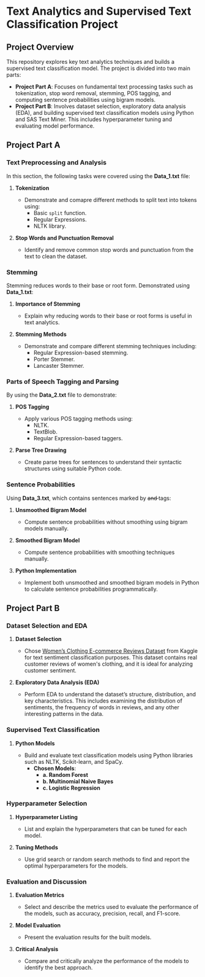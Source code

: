 # Text Analytics and Supervised Text Classification Project

## Project Overview

This repository explores key text analytics techniques and builds a supervised text classification model. The project is divided into two main parts:

- **Project Part A**: Focuses on fundamental text processing tasks such as tokenization, stop word removal, stemming, POS tagging, and computing sentence probabilities using bigram models.
- **Project Part B**: Involves dataset selection, exploratory data analysis (EDA), and building supervised text classification models using Python and SAS Text Miner. This includes hyperparameter tuning and evaluating model performance.

## Project Part A

### Text Preprocessing and Analysis

In this section, the following tasks were covered using the **Data_1.txt** file:

1. **Tokenization**

   - Demonstrate and comapre different methods to split text into tokens using:
     - Basic `split` function.
     - Regular Expressions.
     - NLTK library.

2. **Stop Words and Punctuation Removal**

   - Identify and remove common stop words and punctuation from the text to clean the dataset.

### Stemming

Stemming reduces words to their base or root form. Demonstrated using **Data_1.txt**:

1. **Importance of Stemming**

   - Explain why reducing words to their base or root forms is useful in text analytics.

2. **Stemming Methods**

   - Demonstrate and compare different stemming techniques including:
     - Regular Expression-based stemming.
     - Porter Stemmer.
     - Lancaster Stemmer.

### Parts of Speech Tagging and Parsing

By using the **Data_2.txt** file to demonstrate:

1. **POS Tagging**

   - Apply various POS tagging methods using:
     - NLTK.
     - TextBlob.
     - Regular Expression-based taggers.

2. **Parse Tree Drawing**

   - Create parse trees for sentences to understand their syntactic structures using suitable Python code.

### Sentence Probabilities

Using **Data_3.txt**, which contains sentences marked by <s> and </s> tags:

1. **Unsmoothed Bigram Model**

   - Compute sentence probabilities without smoothing using bigram models manually.

2. **Smoothed Bigram Model**

   - Compute sentence probabilities with smoothing techniques manually.

3. **Python Implementation**

   - Implement both unsmoothed and smoothed bigram models in Python to calculate sentence probabilities programmatically.

## Project Part B

### Dataset Selection and EDA

1. **Dataset Selection**

   - Chose [Women’s Clothing E-commerce Reviews Dataset](https://www.kaggle.com/datasets/nicapotato/womens-ecommerce-clothing-reviews) from Kaggle for text sentiment classification purposes. This dataset contains real customer reviews of women's clothing, and it is ideal for analyzing customer sentiment.

2. **Exploratory Data Analysis (EDA)**

   - Perform EDA to understand the dataset’s structure, distribution, and key characteristics. This includes examining the distribution of sentiments, the frequency of words in reviews, and any other interesting patterns in the data.

### Supervised Text Classification

1. **Python Models**

   - Build and evaluate text classification models using Python libraries such as NLTK, Scikit-learn, and SpaCy.
     - **Chosen Models**:
       - **a. Random Forest**
       - **b. Multinomial Naive Bayes**
       - **c. Logistic Regression**

### Hyperparameter Selection

1. **Hyperparameter Listing**

   - List and explain the hyperparameters that can be tuned for each model.

2. **Tuning Methods**

   - Use grid search or random search methods to find and report the optimal hyperparameters for the models.

### Evaluation and Discussion

1. **Evaluation Metrics**

   - Select and describe the metrics used to evaluate the performance of the models, such as accuracy, precision, recall, and F1-score.

2. **Model Evaluation**

   - Present the evaluation results for the built models.

3. **Critical Analysis**

   - Compare and critically analyze the performance of the models to identify the best approach.
